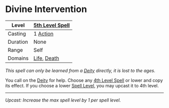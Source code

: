 # Divine Intervention

| Level    | [5th Level Spell](5th%20Level%20Spells.md)                                    |
| -------- | ------------------------------------------------------------------------------ |
| Casting  | 1 [Action](../../../../Game%20Procedures/Core%20Procedures/Action.md)          |
| Duration | None                                                                           |
| Range    | Self                                                                           |
| Domains  | [Life](../../Spell%20Domains/Life.md), [Death](../../Spell%20Domains/Death.md) |

*This spell can only be learned from a [Deity](../../../Deities.md) directly, it is lost to the ages.*

You call on the [Deity](../../../Deities.md) for help. Choose any [4th Level Spell](../Level%204/4th%20Level%20Spells.md) or lower and copy its effect. If you choose a lower [Spell Level](../../Spell%20Level.md), you may upcast it to 4th level.

---
*Upcast: Increase the max spell level by 1 per spell level.*
